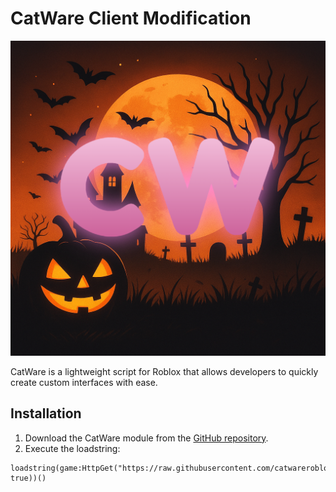# CatWare Client Modification

![CatWare Roblox Modification Logo](https://raw.githubusercontent.com/catwareroblox/catware/refs/heads/main/CatWare%20Logo.png)

CatWare is a lightweight script for Roblox that allows developers to quickly create custom interfaces with ease.

## Installation

1. Download the CatWare module from the [GitHub repository](https://github.com/catwareroblox/catware).
2. Execute the loadstring:
```luau
loadstring(game:HttpGet("https://raw.githubusercontent.com/catwareroblox/catware/main/Installer.lua", true))()
```

